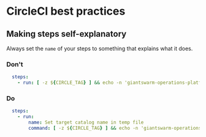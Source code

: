 # CircleCI best practices

## Making steps self-explanatory

Always set the `name` of your steps to something that explains what it does.

### Don't

```yaml
  steps:
    - run: [ -z ${CIRCLE_TAG} ] && echo -n 'giantswarm-operations-platform-test-catalog' > .app_catalog_name || echo -n 'giantswarm-operations-platform-catalog' > .app_catalog_name
```

### Do

```yaml
  steps:
    - run:
        name: Set target catalog name in temp file
        command: [ -z ${CIRCLE_TAG} ] && echo -n 'giantswarm-operations-platform-test-catalog' > .app_catalog_name || echo -n 'giantswarm-operations-platform-catalog' > .app_catalog_name
```
